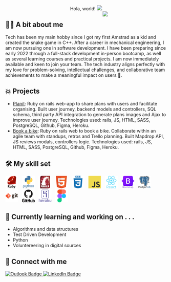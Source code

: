 
<div align="center">Hola, world! <img src="https://media.giphy.com/media/hvRJCLFzcasrR4ia7z/giphy.gif" width="20px"/></span></div>

<img align="right" width="200" src="https://media.giphy.com/media/KGhpQ5NMoWKQurlHwI/giphy.gif" />

##  👩‍💻 A bit about me 
Tech has been my main hobby since I got my first Amstrad as a kid and created the snake game in C++. After a career in mechanical engineering, I am now pursuing one in software development. I have been preparing since early 2022 through a full-stack development in-person bootcamp, as well as several learning courses and practical projects. I am now immediately available and keen to join your team.
The tech industry aligns perfectly with my love for problem-solving, intellectual challenges, and collaborative team achievements to make a meaningful impact on users :rocket:.


## 💥 Projects 

- [Planit](https://www.wagon-planit.online): Ruby on rails web-app to share plans with users and facilitate organising. Built user journey, backend models and controllers, SQL schema, third party API integration to generate plans images and Ajax to improve user journey.
Technologies used: rails, JS, HTML, SASS, PostgreSQL, Github, Figma, Heroku.
- [Book a bike](https://book-a-bike2.herokuapp.com/): Ruby on rails web to book a bike. Collaborate within an agile team with standups, retros and Trello planning. Built Mapdrop API, JS reviews modals, controllers logic.
Technologies used: rails, JS, HTML, SASS, PostgreSQL, Github, Figma, Heroku.

## 🛠 My skill set
<div>
  <img src="https://github.com/devicons/devicon/blob/master/icons/ruby/ruby-original-wordmark.svg" title="Ruby" alt="Ruby" width="40" height="40"/>
  &nbsp;  
  <img src="https://github.com/devicons/devicon/blob/master/icons/python/python-original-wordmark.svg" title="Python" alt="Python" width="40" height="40"/>
  &nbsp;
  <img src="https://github.com/devicons/devicon/blob/master/icons/rails/rails-original-wordmark.svg" title="Rails" alt="Rails" width="40" height="40"/>
  &nbsp;
  <img src="https://github.com/devicons/devicon/blob/master/icons/html5/html5-original.svg" title="HTML5" alt="HTML" width="40" height="40"/>
  &nbsp;
  <img src="https://github.com/devicons/devicon/blob/master/icons/css3/css3-plain-wordmark.svg"  title="CSS3" alt="CSS" width="40" height="40"/>
  &nbsp;
  <img src="https://github.com/devicons/devicon/blob/master/icons/javascript/javascript-original.svg" title="JavaScript" alt="JavaScript" width="40" height="40"/>
  &nbsp;
  <img src="https://github.com/devicons/devicon/blob/master/icons/react/react-original-wordmark.svg" title="React" alt="React" width="40" height="40"/>
  &nbsp;
  <img src="https://github.com/devicons/devicon/blob/master/icons/bootstrap/bootstrap-original-wordmark.svg" title="Bootstrap" alt="Bootstrap" width="40" height="40"/>
  &nbsp;
  <img src="https://github.com/devicons/devicon/blob/master/icons/postgresql/postgresql-original-wordmark.svg" title="SQL" alt="SQL" width="40" height="40"/>
  &nbsp;
  <img src="https://github.com/devicons/devicon/blob/master/icons/git/git-original-wordmark.svg" title="Git" alt="Git" width="40" height="40"/>
  &nbsp;
<img src="https://github.com/devicons/devicon/blob/master/icons/github/github-original-wordmark.svg" title="Github" alt="Github" width="40" height="40"/>
  &nbsp;
  <img src="https://github.com/devicons/devicon/blob/master/icons/heroku/heroku-original-wordmark.svg" title="Heroku" alt="Heroku" width="40" height="40"/>
  &nbsp; 
  <img src="https://github.com/devicons/devicon/blob/master/icons/figma/figma-original.svg" title="Figma" alt="Figma" width="40" height="40"/>
  </div>
  

## 📖 Currently learning and working on . . .
- Algorithms and data structures 
- Test Driven Development
- Python 
- Voluntereering in digital sources
  
## 🤩 Connect with me
<div id="badges">
  <a href="mailto: gadorcruz@hotmail.com">
    <img src="https://img.shields.io/badge/Microsoft_Outlook-0078D4?style=for-the-badge&logo=microsoft-outlook&logoColor=white" alt="Outlook Badge"/>
  </a>
  <a href="https://www.linkedin.com/in/gadorcc/">
    <img src="https://img.shields.io/badge/LinkedIn-blue?style=for-the-badge&logo=linkedin&logoColor=white" alt="LinkedIn Badge"/>
  </a>
  
</div>

<!--
**gadorcc/gadorcc** is a ✨ _special_ ✨ repository because its `README.md` (this file) appears on your GitHub profile.

Here are some ideas to get you started:

- 🔭 I’m currently working on ...
- 🌱 I’m currently learning ...
- 👯 I’m looking to collaborate on ...
- 🤔 I’m looking for help with ...
- 💬 Ask me about ...
- 📫 How to reach me: ...
- 😄 Pronouns: ...
- ⚡ Fun fact: ...
-->
